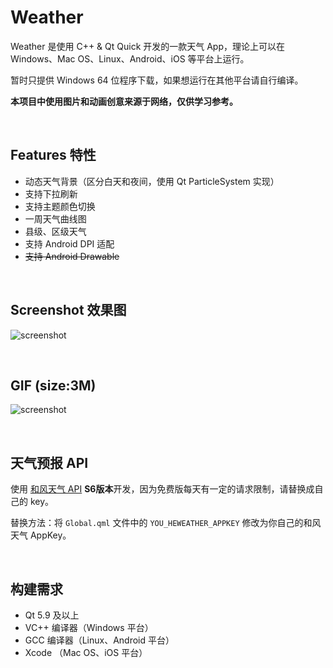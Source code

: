 # Weather

Weather 是使用 C++ & Qt Quick 开发的一款天气 App，理论上可以在 Windows、Mac OS、Linux、Android、iOS 等平台上运行。

暂时只提供 Windows 64 位程序下载，如果想运行在其他平台请自行编译。

**本项目中使用图片和动画创意来源于网络，仅供学习参考。**

​    

## Features 特性

- 动态天气背景（区分白天和夜间，使用 Qt ParticleSystem 实现）
- 支持下拉刷新
- 支持主题颜色切换
- 一周天气曲线图
- 县级、区级天气
- 支持 Android DPI 适配
- ~~支持 Android Drawable~~ 

​    

## Screenshot 效果图

![screenshot](screenshot/screenshot.png)

​    

## GIF (size:3M)

![screenshot](screenshot/screenshot.gif)

​    

## 天气预报 API

使用 [和风天气 API](http://www.heweather.com/)  **S6版本**开发，因为免费版每天有一定的请求限制，请替换成自己的 key。

替换方法：将 `Global.qml` 文件中的 `YOU_HEWEATHER_APPKEY` 修改为你自己的和风天气 AppKey。

​    

## 构建需求

- Qt 5.9 及以上
- VC++ 编译器（Windows 平台）
- GCC 编译器（Linux、Android 平台）
- Xcode （Mac OS、iOS 平台）



